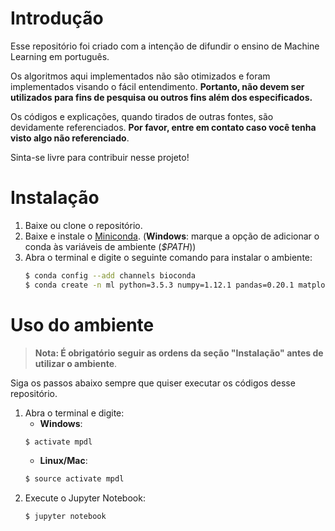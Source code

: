 # Introdução
Esse repositório foi criado com a intenção de difundir o ensino de Machine Learning em português. 

Os algoritmos aqui implementados não são otimizados e foram implementados visando o fácil entendimento. __Portanto, não devem ser utilizados para fins de pesquisa ou outros fins além dos especificados.__

Os códigos e explicações, quando tirados de outras fontes, são devidamente referenciados. __Por favor, entre em contato caso você tenha visto algo não referenciado__.

Sinta-se livre para contribuir nesse projeto!

# Instalação
1. Baixe ou clone o repositório.
2. Baixe e instale o [Miniconda](https://conda.io/miniconda.html). (__Windows__: marque a opção de adicionar o conda às variáveis de ambiente (_$PATH_))
3. Abra o terminal e digite o seguinte comando para instalar o ambiente:
    ```sh
    $ conda config --add channels bioconda
    $ conda create -n ml python=3.5.3 numpy=1.12.1 pandas=0.20.1 matplotlib=2.0.2 scikit-learn=0.18.1 seaborn=0.7.1 jupyter=1.0.0
    ```

# Uso do ambiente

> __Nota:  É obrigatório seguir as ordens da seção "Instalação" antes de utilizar o ambiente__.

Siga os passos abaixo sempre que quiser executar os códigos desse repositório.
1. Abra o terminal e digite:
    - __Windows__:
    ```sh
    $ activate mpdl
    ```
    - __Linux/Mac__:
    ```sh
    $ source activate mpdl
    ```
2. Execute o Jupyter Notebook:
    ```sh
    $ jupyter notebook
    ```

